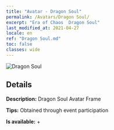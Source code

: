 ```yaml
---
title: "Avatar - Dragon Soul"
permalink: /Avatars/Dragon Soul/
excerpt: "Era of Chaos  Dragon Soul"
last_modified_at: 2021-04-27
locale: en
ref: "Dragon Soul.md"
toc: false
classes: wide
---
```

 ![Dragon Soul](/images/a/avatarFrame_52.png)

## Details

 **Description:** Dragon Soul Avatar Frame 

 **Tips:** Obtained through event participation 

 **Is available:**  + 

